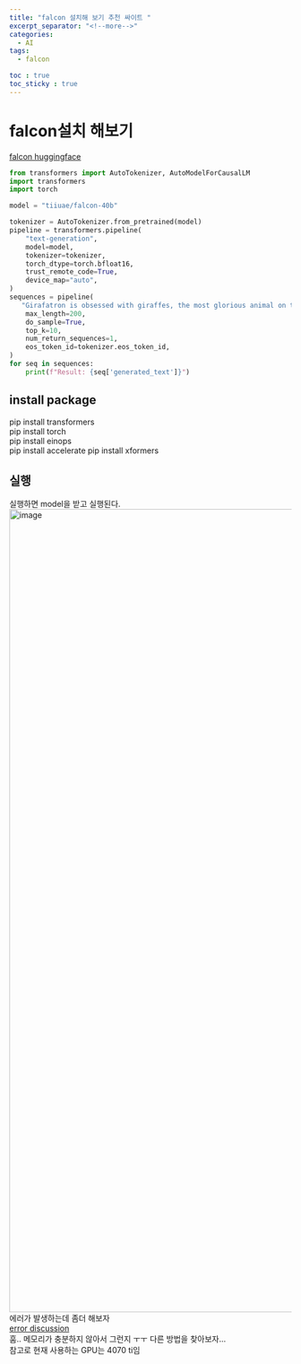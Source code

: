 ```yaml
---
title: "falcon 설치해 보기 추천 싸이트 "
excerpt_separator: "<!--more-->"
categories:
  - AI
tags:
  - falcon

toc : true
toc_sticky : true
---
```


# falcon설치 해보기
[falcon huggingface](https://huggingface.co/tiiuae/falcon-40b)  

```python
from transformers import AutoTokenizer, AutoModelForCausalLM
import transformers
import torch

model = "tiiuae/falcon-40b"

tokenizer = AutoTokenizer.from_pretrained(model)
pipeline = transformers.pipeline(
    "text-generation",
    model=model,
    tokenizer=tokenizer,
    torch_dtype=torch.bfloat16,
    trust_remote_code=True,
    device_map="auto",
)
sequences = pipeline(
   "Girafatron is obsessed with giraffes, the most glorious animal on the face of this Earth. Giraftron believes all other animals are irrelevant when compared to the glorious majesty of the giraffe.\nDaniel: Hello, Girafatron!\nGirafatron:",
    max_length=200,
    do_sample=True,
    top_k=10,
    num_return_sequences=1,
    eos_token_id=tokenizer.eos_token_id,
)
for seq in sequences:
    print(f"Result: {seq['generated_text']}")

```

## install package
pip install transformers  
pip install torch  
pip install einops    
pip install accelerate
pip install xformers

## 실행
실행하면 model을 받고 실행된다.    
<img width="1432" alt="image" src="https://github.com/younlea/younlea.github.io/assets/1435846/ea49f0e3-7794-40c8-ac1a-16a082d827b1">
에러가 발생하는데 좀더 해보자    
[error discussion](https://huggingface.co/tiiuae/falcon-40b/discussions/3)    
훔.. 메모리가 충분하지 않아서 그런지 ㅜㅜ   다른 방법을 찾아보자...   
참고로 현재 사용하는 GPU는 4070 ti임   
